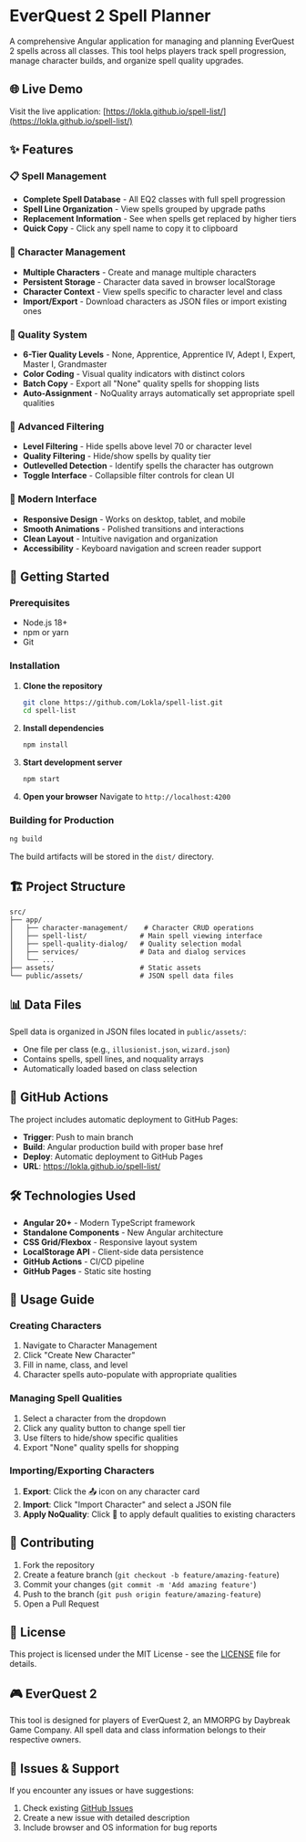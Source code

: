 # EverQuest 2 Spell Planner

A comprehensive Angular application for managing and planning EverQuest 2 spells across all classes. This tool helps players track spell progression, manage character builds, and organize spell quality upgrades.

## 🌐 Live Demo

Visit the live application: [https://lokla.github.io/spell-list/](https://lokla.github.io/spell-list/)

## ✨ Features

### 📋 Spell Management
- **Complete Spell Database** - All EQ2 classes with full spell progression
- **Spell Line Organization** - View spells grouped by upgrade paths
- **Replacement Information** - See when spells get replaced by higher tiers
- **Quick Copy** - Click any spell name to copy it to clipboard

### 👤 Character Management
- **Multiple Characters** - Create and manage multiple characters
- **Persistent Storage** - Character data saved in browser localStorage
- **Character Context** - View spells specific to character level and class
- **Import/Export** - Download characters as JSON files or import existing ones

### 🎯 Quality System
- **6-Tier Quality Levels** - None, Apprentice, Apprentice IV, Adept I, Expert, Master I, Grandmaster
- **Color Coding** - Visual quality indicators with distinct colors
- **Batch Copy** - Export all "None" quality spells for shopping lists
- **Auto-Assignment** - NoQuality arrays automatically set appropriate spell qualities

### 🔧 Advanced Filtering
- **Level Filtering** - Hide spells above level 70 or character level
- **Quality Filtering** - Hide/show spells by quality tier
- **Outlevelled Detection** - Identify spells the character has outgrown
- **Toggle Interface** - Collapsible filter controls for clean UI

### 📱 Modern Interface
- **Responsive Design** - Works on desktop, tablet, and mobile
- **Smooth Animations** - Polished transitions and interactions
- **Clean Layout** - Intuitive navigation and organization
- **Accessibility** - Keyboard navigation and screen reader support

## 🚀 Getting Started

### Prerequisites
- Node.js 18+ 
- npm or yarn
- Git

### Installation

1. **Clone the repository**
   ```bash
   git clone https://github.com/Lokla/spell-list.git
   cd spell-list
   ```

2. **Install dependencies**
   ```bash
   npm install
   ```

3. **Start development server**
   ```bash
   npm start
   ```

4. **Open your browser**
   Navigate to `http://localhost:4200`

### Building for Production

```bash
ng build
```

The build artifacts will be stored in the `dist/` directory.

## 🏗️ Project Structure

```
src/
├── app/
│   ├── character-management/    # Character CRUD operations
│   ├── spell-list/             # Main spell viewing interface
│   ├── spell-quality-dialog/   # Quality selection modal
│   ├── services/               # Data and dialog services
│   └── ...
├── assets/                     # Static assets
└── public/assets/              # JSON spell data files
```

## 📊 Data Files

Spell data is organized in JSON files located in `public/assets/`:
- One file per class (e.g., `illusionist.json`, `wizard.json`)
- Contains spells, spell lines, and noquality arrays
- Automatically loaded based on class selection

## 🔄 GitHub Actions

The project includes automatic deployment to GitHub Pages:
- **Trigger**: Push to main branch
- **Build**: Angular production build with proper base href
- **Deploy**: Automatic deployment to GitHub Pages
- **URL**: https://lokla.github.io/spell-list/

## 🛠️ Technologies Used

- **Angular 20+** - Modern TypeScript framework
- **Standalone Components** - New Angular architecture
- **CSS Grid/Flexbox** - Responsive layout system
- **LocalStorage API** - Client-side data persistence
- **GitHub Actions** - CI/CD pipeline
- **GitHub Pages** - Static site hosting

## 📖 Usage Guide

### Creating Characters
1. Navigate to Character Management
2. Click "Create New Character"
3. Fill in name, class, and level
4. Character spells auto-populate with appropriate qualities

### Managing Spell Qualities
1. Select a character from the dropdown
2. Click any quality button to change spell tier
3. Use filters to hide/show specific qualities
4. Export "None" quality spells for shopping

### Importing/Exporting Characters
1. **Export**: Click the 📤 icon on any character card
2. **Import**: Click "Import Character" and select a JSON file
3. **Apply NoQuality**: Click 🔄 to apply default qualities to existing characters

## 🤝 Contributing

1. Fork the repository
2. Create a feature branch (`git checkout -b feature/amazing-feature`)
3. Commit your changes (`git commit -m 'Add amazing feature'`)
4. Push to the branch (`git push origin feature/amazing-feature`)
5. Open a Pull Request

## 📝 License

This project is licensed under the MIT License - see the [LICENSE](LICENSE) file for details.

## 🎮 EverQuest 2

This tool is designed for players of EverQuest 2, an MMORPG by Daybreak Game Company. All spell data and class information belongs to their respective owners.

## 🐛 Issues & Support

If you encounter any issues or have suggestions:
1. Check existing [GitHub Issues](https://github.com/Lokla/spell-list/issues)
2. Create a new issue with detailed description
3. Include browser and OS information for bug reports
